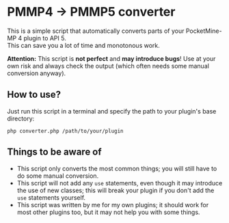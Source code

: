 # PMMP4 -> PMMP5 converter
This is a simple script that automatically converts parts of your PocketMine-MP 4 plugin to API 5.
<br>This can save you a lot of time and monotonous work.

**Attention:** This script is **not perfect** and **may introduce bugs**! Use at your own risk and always check the output (which often needs some manual conversion anyway).

## How to use?
Just run this script in a terminal and specify the path to your plugin's base directory:
```
php converter.php /path/to/your/plugin
```

## Things to be aware of
* This script only converts the most common things; you will still have to do some manual conversion.
* This script will not add any `use` statements, even though it may introduce the use of new classes; this will break your plugin if you don't add the `use` statements yourself.
* This script was written by me for my own plugins; it should work for most other plugins too, but it may not help you with some things.